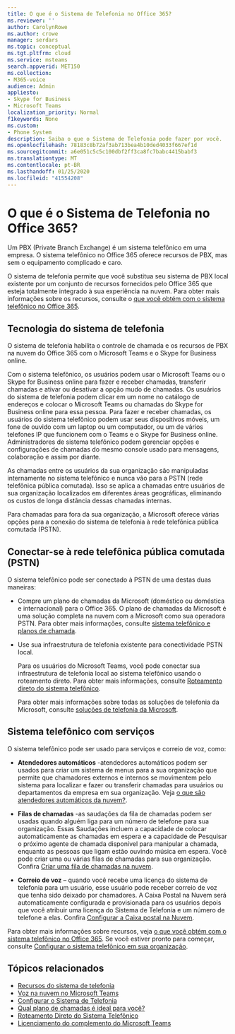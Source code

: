 ```yaml
---
title: O que é o Sistema de Telefonia no Office 365?
ms.reviewer: ''
author: CarolynRowe
ms.author: crowe
manager: serdars
ms.topic: conceptual
ms.tgt.pltfrm: cloud
ms.service: msteams
search.appverid: MET150
ms.collection:
- M365-voice
audience: Admin
appliesto:
- Skype for Business
- Microsoft Teams
localization_priority: Normal
f1keywords: None
ms.custom:
- Phone System
description: Saiba o que o Sistema de Telefonia pode fazer por você.
ms.openlocfilehash: 78183c8b72af3ab713bea4b10ded4033f667ef1d
ms.sourcegitcommit: a6e051c5c5c100dbf2ff3ca8fc7babc4415babf3
ms.translationtype: MT
ms.contentlocale: pt-BR
ms.lasthandoff: 01/25/2020
ms.locfileid: "41554208"
---
```

# <a name="what-is-phone-system-in-office-365"></a>O que é o Sistema de Telefonia no Office 365?

Um PBX (Private Branch Exchange) é um sistema telefônico em uma empresa. O sistema telefônico no Office 365 oferece recursos de PBX, mas sem o equipamento complicado e caro. 

O sistema de telefonia permite que você substitua seu sistema de PBX local existente por um conjunto de recursos fornecidos pelo Office 365 que esteja totalmente integrado à sua experiência na nuvem. Para obter mais informações sobre os recursos, consulte o [que você obtém com o sistema telefônico no Office 365](here-s-what-you-get-with-phone-system.md).

## <a name="phone-system-technology"></a>Tecnologia do sistema de telefonia

O sistema de telefonia habilita o controle de chamada e os recursos de PBX na nuvem do Office 365 com o Microsoft Teams e o Skype for Business online. 
  
Com o sistema telefônico, os usuários podem usar o Microsoft Teams ou o Skype for Business online para fazer e receber chamadas, transferir chamadas e ativar ou desativar a opção mudo de chamadas. Os usuários do sistema de telefonia podem clicar em um nome no catálogo de endereços e colocar o Microsoft Teams ou chamadas do Skype for Business online para essa pessoa. Para fazer e receber chamadas, os usuários do sistema telefônico podem usar seus dispositivos móveis, um fone de ouvido com um laptop ou um computador, ou um de vários telefones IP que funcionem com o Teams e o Skype for Business online. Administradores de sistema telefônico podem gerenciar opções e configurações de chamadas do mesmo console usado para mensagens, colaboração e assim por diante.
  
As chamadas entre os usuários da sua organização são manipuladas internamente no sistema telefônico e nunca vão para a PSTN (rede telefônica pública comutada). Isso se aplica a chamadas entre usuários de sua organização localizados em diferentes áreas geográficas, eliminando os custos de longa distância dessas chamadas internas.

Para chamadas para fora da sua organização, a Microsoft oferece várias opções para a conexão do sistema de telefonia à rede telefônica pública comutada (PSTN).

## <a name="connect-to-the-public-switched-telephone-network-pstn"></a>Conectar-se à rede telefônica pública comutada (PSTN)
  
O sistema telefônico pode ser conectado à PSTN de uma destas duas maneiras:
  
- Compre um plano de chamadas da Microsoft (doméstico ou doméstica e internacional) para o Office 365. O plano de chamadas da Microsoft é uma solução completa na nuvem com a Microsoft como sua operadora PSTN. Para obter mais informações, consulte [sistema telefônico e planos de chamada](calling-plan-landing-page.md).

- Use sua infraestrutura de telefonia existente para conectividade PSTN local.

  Para os usuários do Microsoft Teams, você pode conectar sua infraestrutura de telefonia local ao sistema telefônico usando o roteamento direto. Para obter mais informações, consulte [Roteamento direto do sistema telefônico](direct-routing-landing-page.md).

  Para obter mais informações sobre todas as soluções de telefonia da Microsoft, consulte [soluções de telefonia da Microsoft](https://docs.microsoft.com/SkypeForBusiness/hybrid/msft-telephony-solutions).


## <a name="phone-system-with-services"></a>Sistema telefônico com serviços

 O sistema telefônico pode ser usado para serviços e correio de voz, como:

- **Atendedores automáticos** -atendedores automáticos podem ser usados para criar um sistema de menus para a sua organização que permite que chamadores externos e internos se movimentem pelo sistema para localizar e fazer ou transferir chamadas para usuários ou departamentos da empresa em sua organização. Veja [o que são atendedores automáticos da nuvem?](what-are-phone-system-auto-attendants.md).

- **Filas de chamadas** -as saudações da fila de chamadas podem ser usadas quando alguém liga para um número de telefone para sua organização. Essas Saudações incluem a capacidade de colocar automaticamente as chamadas em espera e a capacidade de Pesquisar o próximo agente de chamada disponível para manipular a chamada, enquanto as pessoas que ligam estão ouvindo música em espera. Você pode criar uma ou várias filas de chamadas para sua organização. Confira [Criar uma fila de chamadas na nuvem](create-a-phone-system-call-queue.md).

- **Correio de voz** – quando você recebe uma licença do sistema de telefonia para um usuário, esse usuário pode receber correio de voz que tenha sido deixado por chamadores. A Caixa Postal na Nuvem será automaticamente configurada e provisionada para os usuários depois que você atribuir uma licença do Sistema de Telefonia e um número de telefone a elas. Confira [Configurar a Caixa postal na Nuvem](set-up-phone-system-voicemail.md).

Para obter mais informações sobre recursos, veja [o que você obtém com o sistema telefônico no Office 365](here-s-what-you-get-with-phone-system.md). Se você estiver pronto para começar, consulte [Configurar o sistema telefônico em sua organização](setting-up-your-phone-system.md).

## <a name="related-topics"></a>Tópicos relacionados

- [Recursos do sistema de telefonia](here-s-what-you-get-with-phone-system.md)
- [Voz na nuvem no Microsoft Teams](cloud-voice-landing-page.md)
- [Configurar o Sistema de Telefonia](setting-up-your-phone-system.md)
- [Qual plano de chamadas é ideal para você?](calling-plan-landing-page.md)
- [Roteamento Direto do Sistema Telefônico](direct-routing-landing-page.md)
- [Licenciamento do complemento do Microsoft Teams](teams-add-on-licensing/microsoft-teams-add-on-licensing.md)

